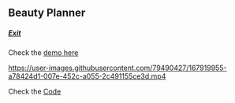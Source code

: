 ## Beauty Planner
##### [Exit](https://github.com/LuisSilvah/)

Check the [demo here](https://beautyplanner.vercel.app/home)

https://user-images.githubusercontent.com/79490427/167919955-a78424d1-007e-452c-a055-2c491155ce3d.mp4
 
Check the [Code](https://github.com/LuisSilvah/Planner)
